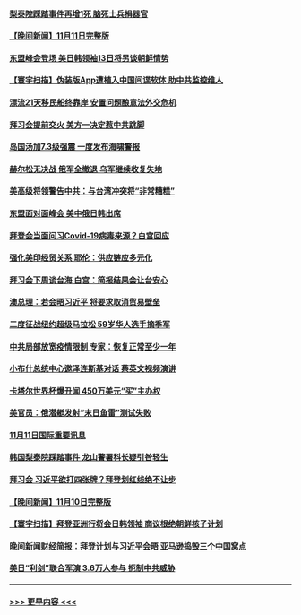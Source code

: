 #### [梨泰院踩踏事件再增1死 脑死士兵捐器官](../pages/prog202/a103573388.md?t=11121750) 
#### [【晚间新闻】11月11日完整版](../pages/prog202/a103573191.md?t=11121750) 
#### [东盟峰会登场 美日韩领袖13日将另谈朝鲜情势](../pages/prog202/a103573225.md?t=11121750) 
#### [【寰宇扫描】伪装版App遭植入中国间谍软体 助中共监控维人](../pages/prog202/a103573229.md?t=11121750) 
#### [漂流21天移民船终靠岸 安置问题酿意法外交危机](../pages/prog202/a103573111.md?t=11121750) 
#### [拜习会提前交火 美方一决定惹中共跳脚](../pages/prog202/a103573140.md?t=11121750) 
#### [岛国汤加7.3级强震 一度发布海啸警报](../pages/prog202/a103573116.md?t=11121750) 
#### [赫尔松无决战 俄军全撤退 乌军继续收复失地](../pages/prog202/a103573118.md?t=11121750) 
#### [美高级将领警告中共：与台湾冲突将“非常糟糕”](../pages/prog202/a103572927.md?t=11121750) 
#### [东盟面对面峰会 美中俄日韩出席](../pages/prog202/a103572828.md?t=11121750) 
#### [拜登会当面问习Covid-19病毒来源？白宫回应](../pages/prog202/a103572733.md?t=11121750) 
#### [强化美印经贸关系 耶伦：供应链应多元化](../pages/prog202/a103572847.md?t=11121750) 
#### [拜习会下周谈台海 白宫：简报结果会让台安心](../pages/prog202/a103572830.md?t=11121750) 
#### [澳总理：若会晤习近平 将要求取消贸易壁垒](../pages/prog202/a103572693.md?t=11121750) 
#### [二度征战纽约超级马拉松 59岁华人选手摘季军](../pages/prog202/a103572675.md?t=11121750) 
#### [中共局部放宽疫情限制 专家：恢复正常至少一年](../pages/prog202/a103572682.md?t=11121750) 
#### [小布什总统中心邀泽连斯基对话 蔡英文视频演讲](../pages/prog202/a103572663.md?t=11121750) 
#### [卡塔尔世界杯爆丑闻 450万美元“买”主办权](../pages/prog202/a103572567.md?t=11121750) 
#### [美官员：俄潜艇发射“末日鱼雷”测试失败](../pages/prog202/a103572561.md?t=11121750) 
#### [11月11日国际重要讯息](../pages/prog202/a103572576.md?t=11121750) 
#### [韩国梨泰院踩踏事件 龙山警署科长疑引咎轻生](../pages/prog202/a103572543.md?t=11121750) 
#### [拜习会 习近平欲打四张牌？拜登划红线绝不让步](../pages/prog202/a103572492.md?t=11121750) 
#### [【晚间新闻】11月10日完整版](../pages/prog202/a103572370.md?t=11121750) 
#### [【寰宇扫描】拜登亚洲行将会日韩领袖 商议根绝朝鲜核子计划](../pages/prog202/a103572395.md?t=11121750) 
#### [晚间新闻财经简报：拜登计划与习近平会晤 亚马逊捣毁三个中国窝点](../pages/prog202/a103572401.md?t=11121750) 
#### [美日“利剑”联合军演 3.6万人参与 扼制中共威胁](../pages/prog202/a103572312.md?t=11121750) 

----
#### [ >>> 更早内容 <<< ](../indexes/prog202-earlier.md)
